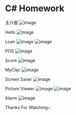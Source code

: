 #  C# Homework

主介面
![image](https://github.com/KuanYuJiangTW/Homework/assets/135186052/3e66b4a7-8199-4375-8b55-2d4fdb93df1d)

Hello
![image](https://github.com/KuanYuJiangTW/Homework/assets/135186052/4b4ed123-eff2-48b9-9c84-76088089d92a)

Loan
![image](https://github.com/KuanYuJiangTW/Homework/assets/135186052/66cbc97a-5e48-4939-8171-f8698608ba1f)
![image](https://github.com/KuanYuJiangTW/Homework/assets/135186052/56c28ec0-b3bf-498d-a258-762bc60d768f)

POS
![image](https://github.com/KuanYuJiangTW/Homework/assets/135186052/3958806c-0674-497b-85bb-9ea26a685a13)

Score
![image](https://github.com/KuanYuJiangTW/Homework/assets/135186052/729fff32-cd64-4892-b9d2-0f74e587ecc7)

MyClac
![image](https://github.com/KuanYuJiangTW/Homework/assets/135186052/3b2885f7-29a1-4efd-a319-ebf9bbeba7cc)

Screen Saver
![image](https://github.com/KuanYuJiangTW/Homework/assets/135186052/9cd728ef-4c0b-4ee6-8f60-689c8cbe98cf)

Picture Viewer
![image](https://github.com/KuanYuJiangTW/Homework/assets/135186052/60999f40-7e9e-4831-b396-13e051780226)
![image](https://github.com/KuanYuJiangTW/Homework/assets/135186052/f8f79334-45ac-49bb-8f6c-5a0604f830ed)

Alarm
![image](https://github.com/KuanYuJiangTW/Homework/assets/135186052/0fd41897-4d54-40b2-b720-48715451aa9c)

Thanks For Watching~
